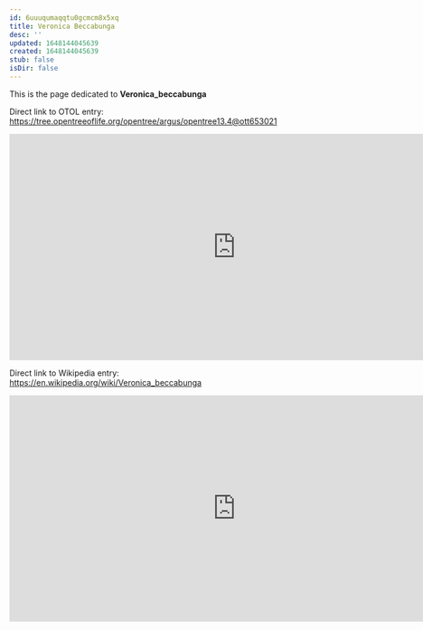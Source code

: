 ```yaml
---
id: 6uuuqumaqqtu0gcmcm8x5xq
title: Veronica Beccabunga
desc: ''
updated: 1648144045639
created: 1648144045639
stub: false
isDir: false
---
```

This is the page dedicated to **Veronica_beccabunga**


Direct link to OTOL entry: https://tree.opentreeoflife.org/opentree/argus/opentree13.4@ott653021



<html>
    <body>
    <iframe src="https://tree.opentreeoflife.org/opentree/argus/opentree13.4@ott653021"
    width="800" height="400" frameborder="0" allowfullscreen> </iframe>
    </body>
</html>
    


Direct link to Wikipedia entry: https://en.wikipedia.org/wiki/Veronica_beccabunga



<html>
    <body>
    <iframe src="https://en.wikipedia.org/wiki/Veronica_beccabunga"
    width="800" height="400" frameborder="0" allowfullscreen> </iframe>
    </body>
</html>
    

